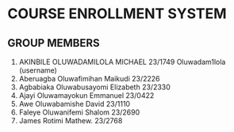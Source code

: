 # COURSE ENROLLMENT SYSTEM

## GROUP MEMBERS

1. AKINBILE OLUWADAMILOLA MICHAEL 23/1749 Oluwadam1lola (username)
2. Aberuagba Oluwafimihan Maikudi 23/2226
3. Agbabiaka Oluwabusayomi Elizabeth 23/2330
4. Ajayi Oluwamayokun Emmanuel 23/0422
5. Awe Oluwabamishe David 23/1110
6. Faleye Oluwanifemi Shalom 23/2690
7. James Rotimi Mathew. 23/2768
